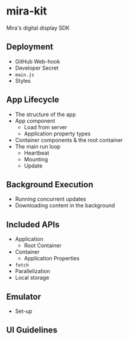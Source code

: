 # mira-kit
Mira's digital display SDK

## Deployment
- GitHub Web-hook
- Developer Secret
- `main.js`
- Styles

## App Lifecycle
- The structure of the app
- App component
  - Load from server
  - Application property types
- Container components & the root container
- The main run loop
  - Heartbeat
  - Mounting
  - Update

## Background Execution
- Running concurrent updates
- Downloading content in the background

## Included APIs
- Application
  - Root Container
- Container
  - Application Properties
- `fetch`
- Parallelization
- Local storage

## Emulator
- Set-up

## UI Guidelines
